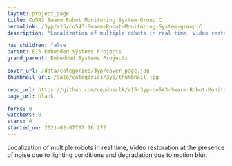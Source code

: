 ```yaml
---
layout: project_page
title: Co543 Swarm Robot Monitoring System Group C
permalink: /3yp/e15/co543-Swarm-Robot-Monitoring-System-group-C
description: "Localization of multiple robots in real time, Video restoration at the presence of noise due to lighting conditions and degradation due to motion blur."

has_children: false
parent: E15 Embedded Systems Projects
grand_parent: Embedded Systems Projects

cover_url: /data/categories/3yp/cover_page.jpg
thumbnail_url: /data/categories/3yp/thumbnail.jpg

repo_url: https://github.com/cepdnaclk/e15-3yp-co543-Swarm-Robot-Monitoring-System-group-C
page_url: blank

forks: 0
watchers: 0
stars: 0
started_on: 2021-02-07T07:16:27Z
---
```

Localization of multiple robots in real time, Video restoration at the presence of noise due to lighting conditions and degradation due to motion blur.


